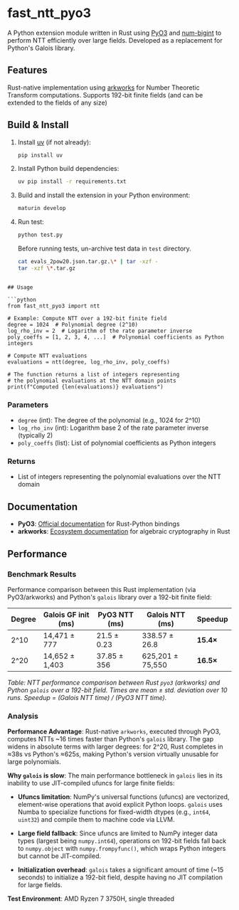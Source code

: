 # fast_ntt_pyo3

A Python extension module written in Rust using [PyO3](https://pyo3.rs/) and [num-bigint](https://docs.rs/num-bigint/) to perform NTT efficiently over large fields. Developed as a replacement for Python's Galois library.

## Features

Rust-native implementation using [arkworks](https://arkworks.rs/) for Number Theoretic Transform computations. Supports 192-bit finite fields (and can be extended to the fields of any size)

## Build & Install

1. Install [uv](https://github.com/astral-sh/uv) (if not already):
   ```sh
   pip install uv
   ```
2. Install Python build dependencies:
   ```sh
   uv pip install -r requirements.txt
   ```
3. Build and install the extension in your Python environment:
   ```sh
   maturin develop
   ```
4. Run test:

   ```sh
   python test.py
   ```

   Before running tests, un-archive test data in `test` directory.
   
   ```sh
   cat evals_2pow20.json.tar.gz.\* | tar -xzf -
   tar -xzf \*.tar.gz

```

## Usage

```python
from fast_ntt_pyo3 import ntt

# Example: Compute NTT over a 192-bit finite field
degree = 1024  # Polynomial degree (2^10)
log_rho_inv = 2  # Logarithm of the rate parameter inverse
poly_coeffs = [1, 2, 3, 4, ...]  # Polynomial coefficients as Python integers

# Compute NTT evaluations
evaluations = ntt(degree, log_rho_inv, poly_coeffs)

# The function returns a list of integers representing
# the polynomial evaluations at the NTT domain points
print(f"Computed {len(evaluations)} evaluations")
```

### Parameters

- `degree` (int): The degree of the polynomial (e.g., 1024 for 2^10)
- `log_rho_inv` (int): Logarithm base 2 of the rate parameter inverse (typically 2)
- `poly_coeffs` (list): List of polynomial coefficients as Python integers

### Returns

- List of integers representing the polynomial evaluations over the NTT domain

## Documentation

- **PyO3**: [Official documentation](https://pyo3.rs/) for Rust-Python bindings
- **arkworks**: [Ecosystem documentation](https://arkworks.rs/) for algebraic cryptography in Rust

## Performance

### Benchmark Results

Performance comparison between this Rust implementation (via PyO3/arkworks) and Python's `galois` library over a 192-bit finite field:

| **Degree** | **Galois GF init (ms)** | **PyO3 NTT (ms)** | **Galois NTT (ms)** | **Speedup** |
| ---------- | ----------------------- | ----------------- | ------------------- | ----------- |
| 2^10       | 14,471 ± 777            | 21.5 ± 0.23       | 338.57 ± 26.8       | **15.4×**   |
| 2^20       | 14,652 ± 1,403          | 37.85 ± 356       | 625,201 ± 75,550    | **16.5×**   |

_Table: NTT performance comparison between Rust `pyo3` (arkworks) and Python `galois` over a 192-bit field. Times are mean ± std. deviation over 10 runs. Speedup = (Galois NTT time) / (PyO3 NTT time)._

### Analysis

**Performance Advantage**: Rust-native `arkworks`, executed through PyO3, computes NTTs ~16 times faster than Python's `galois` library. The gap widens in absolute terms with larger degrees: for 2^20, Rust completes in ≈38s vs Python's ≈625s, making Python's version virtually unusable for large polynomials.

**Why `galois` is slow**: The main performance bottleneck in `galois` lies in its inability to use JIT-compiled ufuncs for large finite fields:

- **Ufuncs limitation**: NumPy's universal functions (ufuncs) are vectorized, element-wise operations that avoid explicit Python loops. `galois` uses Numba to specialize functions for fixed-width dtypes (e.g., `int64`, `uint32`) and compile them to machine code via LLVM.

- **Large field fallback**: Since ufuncs are limited to NumPy integer data types (largest being `numpy.int64`), operations on 192-bit fields fall back to `numpy.object` with `numpy.frompyfunc()`, which wraps Python integers but cannot be JIT-compiled.

- **Initialization overhead**: `galois` takes a significant amount of time (~15 seconds) to initialize a 192-bit field, despite having no JIT compilation for large fields.

**Test Environment**: AMD Ryzen 7 3750H, single threaded
